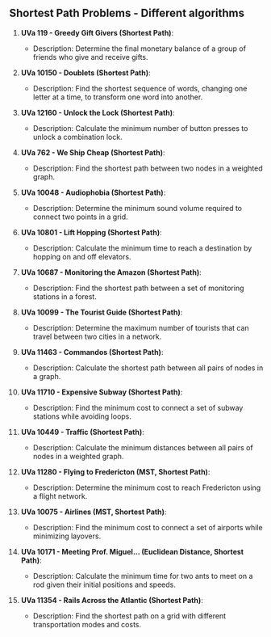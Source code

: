 ## Shortest Path Problems - Different algorithms

1. **UVa 119 - Greedy Gift Givers (Shortest Path)**:
   - Description: Determine the final monetary balance of a group of friends who give and receive gifts.

2. **UVa 10150 - Doublets (Shortest Path)**:
   - Description: Find the shortest sequence of words, changing one letter at a time, to transform one word into another.

3. **UVa 12160 - Unlock the Lock (Shortest Path)**:
   - Description: Calculate the minimum number of button presses to unlock a combination lock.

4. **UVa 762 - We Ship Cheap (Shortest Path)**:
   - Description: Find the shortest path between two nodes in a weighted graph.

5. **UVa 10048 - Audiophobia (Shortest Path)**:
   - Description: Determine the minimum sound volume required to connect two points in a grid.

6. **UVa 10801 - Lift Hopping (Shortest Path)**:
   - Description: Calculate the minimum time to reach a destination by hopping on and off elevators.

7. **UVa 10687 - Monitoring the Amazon (Shortest Path)**:
   - Description: Find the shortest path between a set of monitoring stations in a forest.

8. **UVa 10099 - The Tourist Guide (Shortest Path)**:
   - Description: Determine the maximum number of tourists that can travel between two cities in a network.

9. **UVa 11463 - Commandos (Shortest Path)**:
   - Description: Calculate the shortest path between all pairs of nodes in a graph.

10. **UVa 11710 - Expensive Subway (Shortest Path)**:
    - Description: Find the minimum cost to connect a set of subway stations while avoiding loops.

11. **UVa 10449 - Traffic (Shortest Path)**:
    - Description: Calculate the minimum distances between all pairs of nodes in a weighted graph.

12. **UVa 11280 - Flying to Fredericton (MST, Shortest Path)**:
    - Description: Determine the minimum cost to reach Fredericton using a flight network.

13. **UVa 10075 - Airlines (MST, Shortest Path)**:
    - Description: Find the minimum cost to connect a set of airports while minimizing layovers.

14. **UVa 10171 - Meeting Prof. Miguel... (Euclidean Distance, Shortest Path)**:
    - Description: Calculate the minimum time for two ants to meet on a rod given their initial positions and speeds.

15. **UVa 11354 - Rails Across the Atlantic (Shortest Path)**:
    - Description: Find the shortest path on a grid with different transportation modes and costs.
